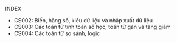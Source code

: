 INDEX
* CS002: Biến, hằng số, kiểu dữ liệu và nhập xuất dữ liệu
* CS003: Các toán tử tính toán số học, toán tử gán và tăng giảm
* CS004: Các toán tử so sánh, logic 
